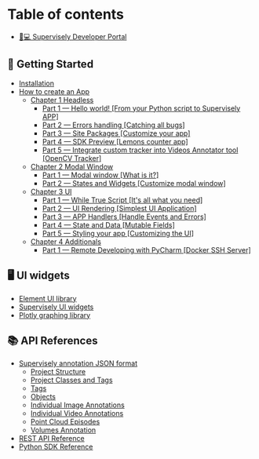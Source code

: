 # Table of contents

* [👨💻 Supervisely Developer Portal](README.md)

## 🎉 Getting Started

* [Installation](getting-started/installation.md)
* [How to create an App](getting-started/tutorial-old/README.md)
  * [Chapter 1 Headless](getting-started/tutorial-old/chapter-1-headless.md)
    * [Part 1 — Hello world! \[From your Python script to Supervisely APP\]](getting-started/tutorial-old/chapter-1-headless/part-1-hello-world-from-your-python-script-to-supervisely-app.md)
    * [Part 2 — Errors handling \[Catching all bugs\]](getting-started/tutorial-old/chapter-1-headless/part-2-errors-handling-catching-all-bugs.md)
    * [Part 3 — Site Packages \[Customize your app\]](getting-started/tutorial-old/chapter-1-headless/part-3-site-packages-customize-your-app.md)
    * [Part 4 — SDK Preview \[Lemons counter app\]](getting-started/tutorial-old/chapter-1-headless/part-4-sdk-preview-lemons-counter-app.md)
    * [Part 5 — Integrate custom tracker into Videos Annotator tool \[OpenCV Tracker\]](getting-started/tutorial-old/chapter-1-headless/part-5-integrate-custom-tracker-into-videos-annotator-tool-opencv-tracker.md)
  * [Chapter 2 Modal Window](getting-started/tutorial-old/chapter-2-modal-window.md)
    * [Part 1 — Modal window \[What is it?\]](getting-started/tutorial-old/chapter-2-modal-window/part-1-modal-window-what-is-it.md)
    * [Part 2 — States and Widgets \[Customize modal window\]](getting-started/tutorial-old/chapter-2-modal-window/part-2-states-and-widgets-customize-modal-window.md)
  * [Chapter 3 UI](getting-started/tutorial-old/chapter-3-ui.md)
    * [Part 1 — While True Script \[It's all what you need\]](getting-started/tutorial-old/chapter-3-ui/part-1-while-true-script-its-all-what-you-need.md)
    * [Part 2 — UI Rendering \[Simplest UI Application\]](getting-started/tutorial-old/chapter-3-ui/part-2-ui-rendering-simplest-ui-application.md)
    * [Part 3 — APP Handlers \[Handle Events and Errors\]](getting-started/tutorial-old/chapter-3-ui/part-3-app-handlers-handle-events-and-errors.md)
    * [Part 4 — State and Data \[Mutable Fields\]](getting-started/tutorial-old/chapter-3-ui/part-4-state-and-data-mutable-fields.md)
    * [Part 5 — Styling your app \[Customizing the UI\]](getting-started/tutorial-old/chapter-3-ui/part-5-styling-your-app-customizing-the-ui.md)
  * [Chapter 4 Additionals](getting-started/tutorial-old/chapter-4-additionals.md)
    * [Part 1 — Remote Developing with PyCharm \[Docker SSH Server\]](getting-started/tutorial-old/chapter-4-additionals/part-1-remote-developing-with-pycharm-docker-ssh-server.md)

## 🖥 UI widgets

* [Element UI library](https://element.eleme.io/1.4/#/en-US/component/button)
* [Supervisely UI widgets](https://ecosystem.supervise.ly/docs/table)
* [Plotly graphing library](https://plotly.com/python/)

## 📚 API References

* [Supervisely annotation JSON format](api-references/supervisely-annotation-json-format/README.md)
  * [Project Structure](api-references/supervisely-annotation-json-format/project-structure.md)
  * [Project Classes and Tags](api-references/supervisely-annotation-json-format/project-classes-and-tags.md)
  * [Tags](api-references/supervisely-annotation-json-format/tags.md)
  * [Objects](api-references/supervisely-annotation-json-format/objects.md)
  * [Individual Image Annotations](api-references/supervisely-annotation-json-format/individual-image-annotations.md)
  * [Individual Video Annotations](api-references/supervisely-annotation-json-format/individual-video-annotations.md)
  * [Point Cloud Episodes](api-references/supervisely-annotation-json-format/point-cloud-episodes.md)
  * [Volumes Annotation](api-references/supervisely-annotation-json-format/volumes-annotation.md)
* [REST API Reference](https://api.docs.supervise.ly/)
* [Python SDK Reference](https://supervisely.readthedocs.io/en/latest/sdk\_packages.html)
